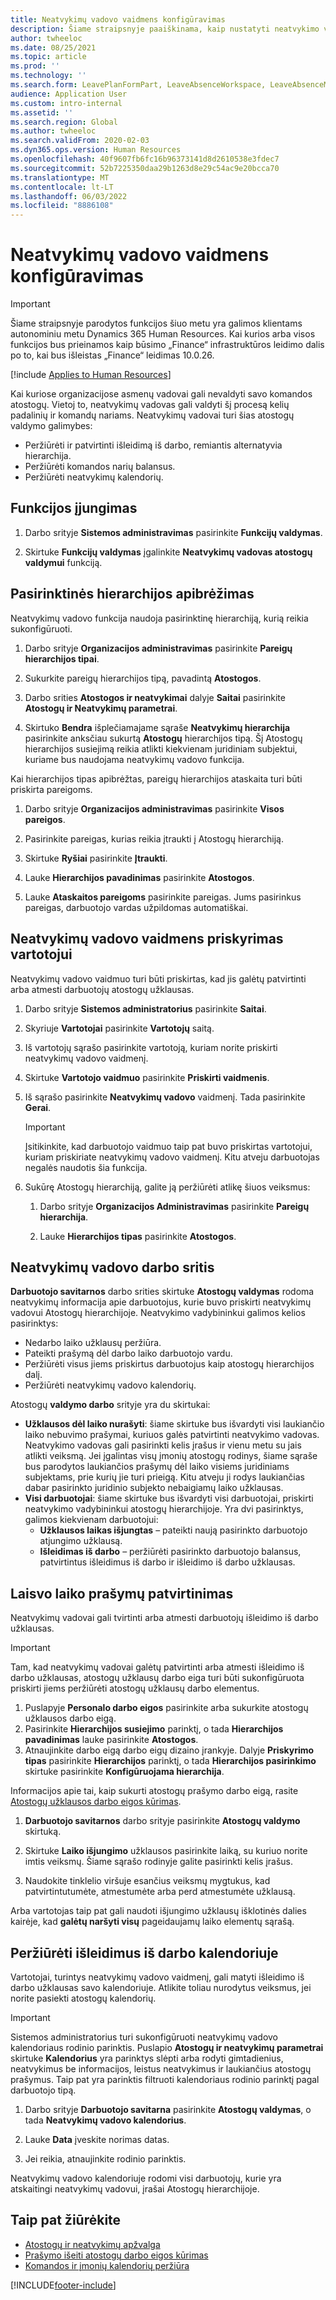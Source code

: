 ```yaml
---
title: Neatvykimų vadovo vaidmens konfigūravimas
description: Šiame straipsnyje paaiškinama, kaip nustatyti neatvykimo vadovo vaidmenį darbuotojo atostogų valdymui.
author: twheeloc
ms.date: 08/25/2021
ms.topic: article
ms.prod: ''
ms.technology: ''
ms.search.form: LeavePlanFormPart, LeaveAbsenceWorkspace, LeaveAbsenceManager
audience: Application User
ms.custom: intro-internal
ms.assetid: ''
ms.search.region: Global
ms.author: twheeloc
ms.search.validFrom: 2020-02-03
ms.dyn365.ops.version: Human Resources
ms.openlocfilehash: 40f9607fb6fc16b96373141d8d2610538e3fdec7
ms.sourcegitcommit: 52b7225350daa29b1263d8e29c54ac9e20bcca70
ms.translationtype: MT
ms.contentlocale: lt-LT
ms.lasthandoff: 06/03/2022
ms.locfileid: "8886108"
---
```

# <a name="configure-the-absence-manager-role"></a>Neatvykimų vadovo vaidmens konfigūravimas

>[!Important]
>Šiame straipsnyje parodytos funkcijos šiuo metu yra galimos klientams autonominiu metu Dynamics 365 Human Resources. Kai kurios arba visos funkcijos bus prieinamos kaip būsimo „Finance“ infrastruktūros leidimo dalis po to, kai bus išleistas „Finance“ leidimas 10.0.26.

[!include [Applies to Human Resources](../includes/applies-to-hr.md)]

Kai kuriose organizacijose asmenų vadovai gali nevaldyti savo komandos atostogų. Vietoj to, neatvykimų vadovas gali valdyti šį procesą kelių padalinių ir komandų nariams. Neatvykimų vadovai turi šias atostogų valdymo galimybes:

- Peržiūrėti ir patvirtinti išleidimą iš darbo, remiantis alternatyvia hierarchija.
- Peržiūrėti komandos narių balansus.
- Peržiūrėti neatvykimų kalendorių.

## <a name="turn-on-the-feature"></a>Funkcijos įjungimas

1. Darbo srityje **Sistemos administravimas** pasirinkite **Funkcijų valdymas**.

2. Skirtuke **Funkcijų valdymas** įgalinkite **Neatvykimų vadovas atostogų valdymui** funkciją.

## <a name="define-a-custom-hierarchy"></a>Pasirinktinės hierarchijos apibrėžimas

Neatvykimų vadovo funkcija naudoja pasirinktinę hierarchiją, kurią reikia sukonfigūruoti.

1. Darbo srityje **Organizacijos administravimas** pasirinkite **Pareigų hierarchijos tipai**.

2. Sukurkite pareigų hierarchijos tipą, pavadintą **Atostogos**.

3. Darbo srities **Atostogos ir neatvykimai** dalyje **Saitai** pasirinkite **Atostogų ir Neatvykimų parametrai**.

4. Skirtuko **Bendra** išplečiamajame sąraše **Neatvykimų hierarchija** pasirinkite anksčiau sukurtą **Atostogų** hierarchijos tipą. Šį Atostogų hierarchijos susiejimą reikia atlikti kiekvienam juridiniam subjektui, kuriame bus naudojama neatvykimų vadovo funkcija.

Kai hierarchijos tipas apibrėžtas, pareigų hierarchijos ataskaita turi būti priskirta pareigoms.

1. Darbo srityje **Organizacijos administravimas** pasirinkite **Visos pareigos**.

2. Pasirinkite pareigas, kurias reikia įtraukti į Atostogų hierarchiją.

3. Skirtuke **Ryšiai** pasirinkite **Įtraukti**.

4. Lauke **Hierarchijos pavadinimas** pasirinkite **Atostogos**.

5. Lauke **Ataskaitos pareigoms** pasirinkite pareigas. Jums pasirinkus pareigas, darbuotojo vardas užpildomas automatiškai.

## <a name="assign-the-absence-manager-role-to-a-user"></a>Neatvykimų vadovo vaidmens priskyrimas vartotojui

Neatvykimų vadovo vaidmuo turi būti priskirtas, kad jis galėtų patvirtinti arba atmesti darbuotojų atostogų užklausas.

1. Darbo srityje **Sistemos administratorius** pasirinkite **Saitai**.

2. Skyriuje **Vartotojai** pasirinkite **Vartotojų** saitą.

3. Iš vartotojų sąrašo pasirinkite vartotoją, kuriam norite priskirti neatvykimų vadovo vaidmenį.

4. Skirtuke **Vartotojo vaidmuo** pasirinkite **Priskirti vaidmenis**.

5. Iš sąrašo pasirinkite **Neatvykimų vadovo** vaidmenį. Tada pasirinkite **Gerai**.

    > [!IMPORTANT]
    > Įsitikinkite, kad darbuotojo vaidmuo taip pat buvo priskirtas vartotojui, kuriam priskiriate neatvykimų vadovo vaidmenį. Kitu atveju darbuotojas negalės naudotis šia funkcija.

6. Sukūrę Atostogų hierarchiją, galite ją peržiūrėti atlikę šiuos veiksmus:

    1. Darbo srityje **Organizacijos Administravimas** pasirinkite **Pareigų hierarchija**.
    
    2. Lauke **Hierarchijos tipas** pasirinkite **Atostogos**.

## <a name="absence-manager-workspace"></a>Neatvykimų vadovo darbo sritis

**Darbuotojo savitarnos** darbo srities skirtuke **Atostogų valdymas** rodoma neatvykimų informacija apie darbuotojus, kurie buvo priskirti neatvykimų vadovui Atostogų hierarchijoje. Neatvykimo vadybininkui galimos kelios pasirinktys: 
 - Nedarbo laiko užklausų peržiūra.</br>
 - Pateikti prašymą dėl darbo laiko darbuotojo vardu.</br>
 - Peržiūrėti visus jiems priskirtus darbuotojus kaip atostogų hierarchijos dalį.</br>
 - Peržiūrėti neatvykimų vadovo kalendorių.</br>

Atostogų **valdymo darbo** srityje yra du skirtukai:
 - **Užklausos dėl laiko nurašyti**: šiame skirtuke bus išvardyti visi laukiančio laiko nebuvimo prašymai, kuriuos galės patvirtinti neatvykimo vadovas. Neatvykimo vadovas gali pasirinkti kelis įrašus ir vienu metu su jais atlikti veiksmą. Jei įgalintas visų įmonių atostogų rodinys, šiame sąraše bus parodytos laukiančios prašymų dėl laiko visiems juridiniams subjektams, prie kurių jie turi prieigą. Kitu atveju ji rodys laukiančias dabar pasirinkto juridinio subjekto nebaigiamų laiko užklausas. </br>
 - **Visi darbuotojai**: šiame skirtuke bus išvardyti visi darbuotojai, priskirti neatvykimo vadybininkui atostogų hierarchijoje. Yra dvi pasirinktys, galimos kiekvienam darbuotojui:
    - **Užklausos laikas išjungtas** – pateikti naują pasirinkto darbuotojo atjungimo užklausą.</br>
    - **Išleidimas iš darbo** – peržiūrėti pasirinkto darbuotojo balansus, patvirtintus išleidimus iš darbo ir išleidimo iš darbo užklausas.</br>

## <a name="approve-time-off-requests"></a>Laisvo laiko prašymų patvirtinimas

Neatvykimų vadovai gali tvirtinti arba atmesti darbuotojų išleidimo iš darbo užklausas. 

> [!IMPORTANT]
> Tam, kad neatvykimų vadovai galėtų patvirtinti arba atmesti išleidimo iš darbo užklausas, atostogų užklausų darbo eiga turi būti sukonfigūruota priskirti jiems peržiūrėti atostogų užklausų darbo elementus.
>
> 1. Puslapyje **Personalo darbo eigos** pasirinkite arba sukurkite atostogų užklausos darbo eigą.
> 2. Pasirinkite **Hierarchijos susiejimo** parinktį, o tada **Hierarchijos pavadinimas** lauke pasirinkite **Atostogos**.
> 3. Atnaujinkite darbo eigą darbo eigų dizaino įrankyje. Dalyje **Priskyrimo tipas** pasirinkite **Hierarchijos** parinktį, o tada **Hierarchijos pasirinkimo** skirtuke pasirinkite **Konfigūruojama hierarchija**.
>
> Informacijos apie tai, kaip sukurti atostogų prašymo darbo eigą, rasite [Atostogų užklausos darbo eigos kūrimas](hr-leave-and-absence-workflow.md).

1. **Darbuotojo savitarnos** darbo srityje pasirinkite **Atostogų valdymo** skirtuką.

2. Skirtuke **Laiko išjungimo** užklausos pasirinkite laiką, su kuriuo norite imtis veiksmų. Šiame sąrašo rodinyje galite pasirinkti kelis įrašus.

3. Naudokite tinklelio viršuje esančius veiksmų mygtukus, kad patvirtintutumėte, atmestumėte arba perd atmestumėte užklausą. 

Arba vartotojas taip pat gali naudoti išjungimo užklausų išklotinės dalies kairėje, kad **galėtų naršyti visų** pageidaujamų laiko elementų sąrašą. 

## <a name="view-time-off-in-the-calendar"></a>Peržiūrėti išleidimus iš darbo kalendoriuje

Vartotojai, turintys neatvykimų vadovo vaidmenį, gali matyti išleidimo iš darbo užklausas savo kalendoriuje. Atlikite toliau nurodytus veiksmus, jei norite pasiekti atostogų kalendorių.

> [!IMPORTANT]
> Sistemos administratorius turi sukonfigūruoti neatvykimų vadovo kalendoriaus rodinio parinktis. Puslapio **Atostogų ir neatvykimų parametrai** skirtuke **Kalendorius** yra parinktys slėpti arba rodyti gimtadienius, neatvykimus be informacijos, leistus neatvykimus ir laukiančius atostogų prašymus. Taip pat yra parinktis filtruoti kalendoriaus rodinio parinktį pagal darbuotojo tipą.

1. Darbo srityje **Darbuotojo savitarna** pasirinkite **Atostogų valdymas**, o tada **Neatvykimų vadovo kalendorius**.

2. Lauke **Data** įveskite norimas datas.

3. Jei reikia, atnaujinkite rodinio parinktis.

Neatvykimų vadovo kalendoriuje rodomi visi darbuotojų, kurie yra atskaitingi neatvykimų vadovui, įrašai Atostogų hierarchijoje.

## <a name="see-also"></a>Taip pat žiūrėkite

- [Atostogų ir neatvykimų apžvalga](hr-leave-and-absence-overview.md)
- [Prašymo išeiti atostogų darbo eigos kūrimas](hr-leave-and-absence-workflow.md)
- [Komandos ir įmonių kalendorių peržiūra](hr-employee-self-service-calendar.md)

[!INCLUDE[footer-include](../includes/footer-banner.md)]
